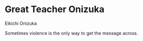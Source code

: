 # Great Teacher Onizuka

Eikichi Onizuka

Sometimes violence is the only way to get the message across.